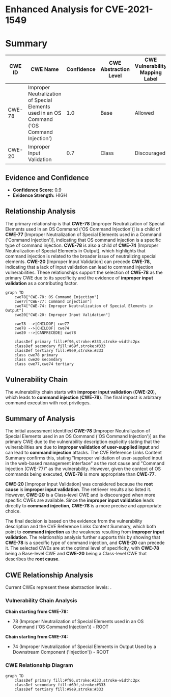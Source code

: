 # Enhanced Analysis for CVE-2021-1549

# Summary
| CWE ID | CWE Name | Confidence | CWE Abstraction Level | CWE Vulnerability Mapping Label | CWE-Vulnerability Mapping Notes |
|---|---|---|---|---|---|
| CWE-78 | Improper Neutralization of Special Elements used in an OS Command ('OS Command Injection') | 1.0 | Base | Allowed | Primary CWE |
| CWE-20 | Improper Input Validation | 0.7 | Class | Discouraged | Secondary CWE |

## Evidence and Confidence

*   **Confidence Score:** 0.9
*   **Evidence Strength:** HIGH

## Relationship Analysis
The primary relationship is that **CWE-78** [Improper Neutralization of Special Elements used in an OS Command ('OS Command Injection')] is a child of **CWE-77** [Improper Neutralization of Special Elements used in a Command ('Command Injection')], indicating that OS command injection is a specific type of command injection. **CWE-78** is also a child of **CWE-74** [Improper Neutralization of Special Elements in Output], which highlights that command injection is related to the broader issue of neutralizing special elements. **CWE-20** [Improper Input Validation] can precede **CWE-78**, indicating that a lack of input validation can lead to command injection vulnerabilities. These relationships support the selection of **CWE-78** as the primary CWE due to its specificity and the evidence of **improper input validation** as a contributing factor.

```mermaid
graph TD
    cwe78["CWE-78: OS Command Injection"]
    cwe77["CWE-77: Command Injection"]
    cwe74["CWE-74: Improper Neutralization of Special Elements in Output"]
    cwe20["CWE-20: Improper Input Validation"]
    
    cwe78 -->|CHILDOF| cwe77
    cwe78 -->|CHILDOF| cwe74
    cwe20 -->|CANPRECEDE| cwe78
    
    classDef primary fill:#f96,stroke:#333,stroke-width:2px
    classDef secondary fill:#69f,stroke:#333
    classDef tertiary fill:#9e9,stroke:#333
    class cwe78 primary
    class cwe20 secondary
    class cwe77,cwe74 tertiary
```

## Vulnerability Chain
The vulnerability chain starts with **improper input validation** (**CWE-20**), which leads to **command injection** (**CWE-78**). The final impact is arbitrary command execution with root privileges.

## Summary of Analysis
The initial assessment identified **CWE-78** [Improper Neutralization of Special Elements used in an OS Command ('OS Command Injection')] as the primary CWE due to the vulnerability description explicitly stating that the vulnerabilities are due to **improper validation of user-supplied input** and can lead to **command injection** attacks. The CVE Reference Links Content Summary confirms this, stating "Improper validation of user-supplied input in the web-based management interface" as the root cause and "Command Injection (CWE-77)" as the vulnerability. However, given the context of OS commands being executed, **CWE-78** is more appropriate than **CWE-77**.

**CWE-20** [Improper Input Validation] was considered because the **root cause** is **improper input validation**. The retriever results also listed it. However, **CWE-20** is a Class-level CWE and is discouraged when more specific CWEs are available. Since the **improper input validation** leads directly to **command injection**, **CWE-78** is a more precise and appropriate choice.

The final decision is based on the evidence from the vulnerability description and the CVE Reference Links Content Summary, which both point to **command injection** as the weakness resulting from **improper input validation**. The relationship analysis further supports this by showing that **CWE-78** is a specific type of command injection, and **CWE-20** can precede it. The selected CWEs are at the optimal level of specificity, with **CWE-78** being a Base-level CWE and **CWE-20** being a Class-level CWE that describes the **root cause**.


## CWE Relationship Analysis

Current CWEs represent these abstraction levels: .


### Vulnerability Chain Analysis

**Chain starting from CWE-78:**
- 78 (Improper Neutralization of Special Elements used in an OS Command ('OS Command Injection')) - ROOT


**Chain starting from CWE-74:**
- 74 (Improper Neutralization of Special Elements in Output Used by a Downstream Component ('Injection')) - ROOT



### CWE Relationship Diagram

```mermaid
graph TD
    classDef primary fill:#f96,stroke:#333,stroke-width:2px
    classDef secondary fill:#69f,stroke:#333
    classDef tertiary fill:#9e9,stroke:#333
```